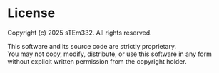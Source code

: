 # License
Copyright (c) 2025 sTEm332. All rights reserved.

This software and its source code are strictly proprietary.  
You may not copy, modify, distribute, or use this software in any form without explicit written permission from the copyright holder.
